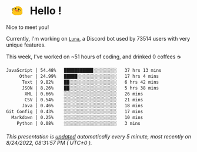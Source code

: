 <h1>   <img src="./spoinky.gif" style="vertical-align:middle;" width="30px">   Hello ! </h1>

Nice to meet you!

Currently, I'm working on <a href='https://github.com/Asgarrrr/Luna'>`Luna`</a>, a Discord bot used by 73514 users with very unique features.

This week, I've worked on ~51 hours of coding, and drinked 0 coffees ☕

```
JavaScript │ 54.48%   ███████████░░░░░░░░░   37 hrs 13 mins
     Other │ 24.99%   █████░░░░░░░░░░░░░░░   17 hrs 4 mins
      Text │ 9.82%    ██░░░░░░░░░░░░░░░░░░   6 hrs 42 mins
      JSON │ 8.26%    ██░░░░░░░░░░░░░░░░░░   5 hrs 38 mins
       XML │ 0.66%    ░░░░░░░░░░░░░░░░░░░░   26 mins
       CSV │ 0.54%    ░░░░░░░░░░░░░░░░░░░░   21 mins
      Java │ 0.46%    ░░░░░░░░░░░░░░░░░░░░   18 mins
Git Config │ 0.43%    ░░░░░░░░░░░░░░░░░░░░   17 mins
  Markdown │ 0.25%    ░░░░░░░░░░░░░░░░░░░░   10 mins
    Python │ 0.08%    ░░░░░░░░░░░░░░░░░░░░   3 mins
```

###### This presentation is [updated](https://github.com/Asgarrrr) automatically every 5 minute, most recently on 8/24/2022, 08:31:57 PM ( UTC±0 ).